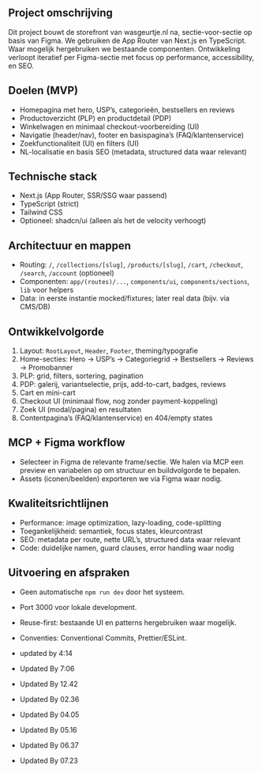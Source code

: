## Project omschrijving
Dit project bouwt de storefront van wasgeurtje.nl na, sectie-voor-sectie op basis van Figma. We gebruiken de App Router van Next.js en TypeScript. Waar mogelijk hergebruiken we bestaande componenten. Ontwikkeling verloopt iteratief per Figma-sectie met focus op performance, accessibility, en SEO.

## Doelen (MVP)
- Homepagina met hero, USP’s, categorieën, bestsellers en reviews
- Productoverzicht (PLP) en productdetail (PDP)
- Winkelwagen en minimaal checkout-voorbereiding (UI)
- Navigatie (header/nav), footer en basispagina’s (FAQ/klantenservice)
- Zoekfunctionaliteit (UI) en filters (UI)
- NL-localisatie en basis SEO (metadata, structured data waar relevant)

## Technische stack
- Next.js (App Router, SSR/SSG waar passend)
- TypeScript (strict)
- Tailwind CSS
- Optioneel: shadcn/ui (alleen als het de velocity verhoogt)

## Architectuur en mappen
- Routing: `/`, `/collections/[slug]`, `/products/[slug]`, `/cart`, `/checkout`, `/search`, `/account` (optioneel)
- Componenten: `app/(routes)/...`, `components/ui`, `components/sections`, `lib` voor helpers
- Data: in eerste instantie mocked/fixtures; later real data (bijv. via CMS/DB)

## Ontwikkelvolgorde
1. Layout: `RootLayout`, `Header`, `Footer`, theming/typografie
2. Home-secties: Hero → USP’s → Categoriegrid → Bestsellers → Reviews → Promobanner
3. PLP: grid, filters, sortering, pagination
4. PDP: galerij, variantselectie, prijs, add-to-cart, badges, reviews
5. Cart en mini-cart
6. Checkout UI (minimaal flow, nog zonder payment-koppeling)
7. Zoek UI (modal/pagina) en resultaten
8. Contentpagina’s (FAQ/klantenservice) en 404/empty states

## MCP + Figma workflow
- Selecteer in Figma de relevante frame/sectie. We halen via MCP een preview en variabelen op om structuur en buildvolgorde te bepalen.
- Assets (iconen/beelden) exporteren we via Figma waar nodig.

## Kwaliteitsrichtlijnen
- Performance: image optimization, lazy-loading, code-splitting
- Toegankelijkheid: semantiek, focus states, kleurcontrast
- SEO: metadata per route, nette URL’s, structured data waar relevant
- Code: duidelijke namen, guard clauses, error handling waar nodig

## Uitvoering en afspraken
- Geen automatische `npm run dev` door het systeem.
- Port 3000 voor lokale development.
- Reuse-first: bestaande UI en patterns hergebruiken waar mogelijk.
- Conventies: Conventional Commits, Prettier/ESLint.

- updated by 4:14
- Updated By 7:06
- Updated By 12.42
- Updated By 02.36
- Updated By 04.05
- Updated By 05.16
- Updated By 06.37
- Updated By 07.23